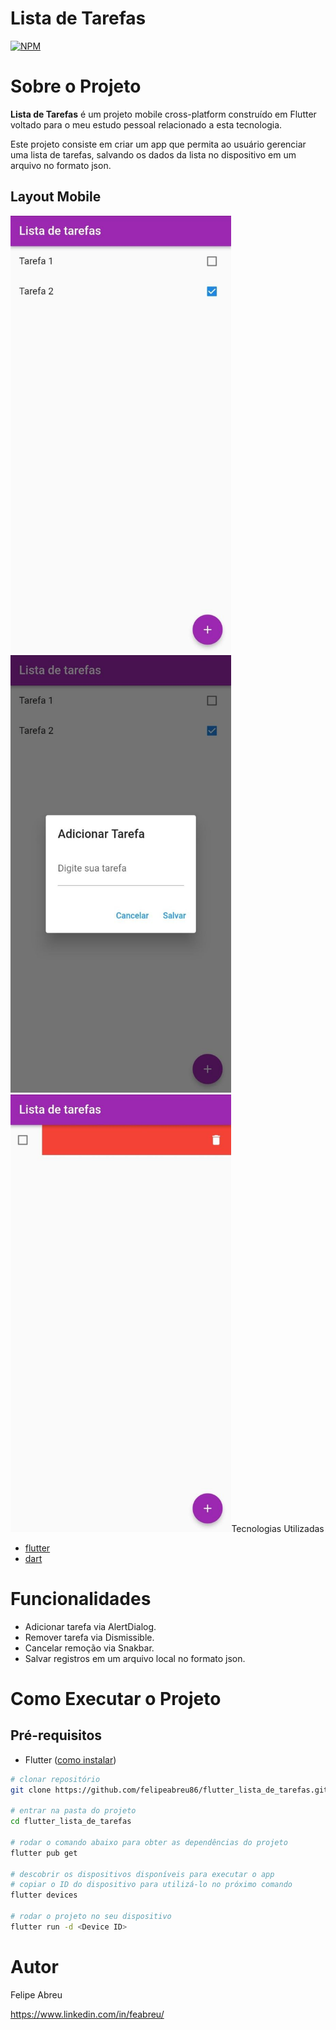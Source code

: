 # Lista de Tarefas
[![NPM](https://img.shields.io/npm/l/react)](https://github.com/felipeabreu86/flutter_lista_de_tarefas/blob/main/LICENSE) 

# Sobre o Projeto

**Lista de Tarefas** é um projeto mobile cross-platform construído em Flutter voltado para o meu estudo pessoal relacionado a esta tecnologia.

Este projeto consiste em criar um app que permita ao usuário gerenciar uma lista de tarefas, salvando os dados da lista no dispositivo em um arquivo no formato json.

## Layout Mobile
<img src="https://github.com/felipeabreu86/flutter_lista_de_tarefas/blob/main/assets/screens/mobile1.jpeg" height="700" alt="Mobile 1">
<img src="https://github.com/felipeabreu86/flutter_lista_de_tarefas/blob/main/assets/screens/mobile2.jpeg" height="700" alt="Mobile 2">
<img src="https://github.com/felipeabreu86/flutter_lista_de_tarefas/blob/main/assets/screens/mobile3.jpeg" height="700" alt="Mobile 3

# Tecnologias Utilizadas
- [flutter](https://flutter.dev/ "flutter")
- [dart](https://dart.dev/ "dart")

# Funcionalidades
- Adicionar tarefa via AlertDialog.
- Remover tarefa via Dismissible.
- Cancelar remoção via Snakbar.
- Salvar registros em um arquivo local no formato json.

# Como Executar o Projeto

## Pré-requisitos
- Flutter ([como instalar](https://flutter.dev/docs/get-started/install "Como instalar o Flutter"))

```bash
# clonar repositório
git clone https://github.com/felipeabreu86/flutter_lista_de_tarefas.git

# entrar na pasta do projeto
cd flutter_lista_de_tarefas

# rodar o comando abaixo para obter as dependências do projeto
flutter pub get

# descobrir os dispositivos disponíveis para executar o app
# copiar o ID do dispositivo para utilizá-lo no próximo comando 
flutter devices

# rodar o projeto no seu dispositivo
flutter run -d <Device ID>
```

# Autor

Felipe Abreu

https://www.linkedin.com/in/feabreu/